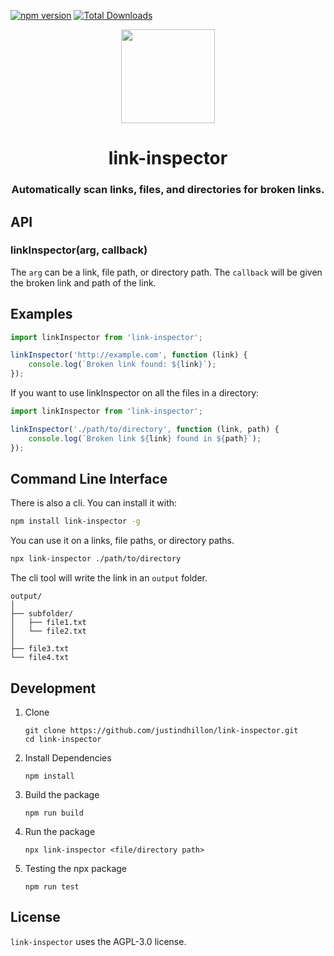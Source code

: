 [![npm version](https://badge.fury.io/js/link-inspector.svg)](https://badge.fury.io/js/link-inspector)
[![Total Downloads](https://img.shields.io/npm/dt/link-inspector)](https://www.npmjs.com/package/link-inspector)

<div align="center">
<img height="150px" src="https://github.com/justindhillon/link-inspector/assets/145078271/95108cfc-5979-4fb9-840f-a02ad60e0a67">
<h1>link-inspector</h1>
<h3>Automatically scan links, files, and directories for broken links.</h3>
</div>

## API

### linkInspector(arg, callback)
The `arg` can be a link, file path, or directory path. The `callback` will be given the broken link and path of the link.

## Examples

```js
import linkInspector from 'link-inspector';

linkInspector('http://example.com', function (link) {
    console.log(`Broken link found: ${link}`);
});
```

If you want to use linkInspector on all the files in a directory:

```js
import linkInspector from 'link-inspector';

linkInspector('./path/to/directory', function (link, path) {
    console.log(`Broken link ${link} found in ${path}`);
});
```

## Command Line Interface

There is also a cli. You can install it with:

```sh
npm install link-inspector -g
```

You can use it on a links, file paths, or directory paths.

```sh
npx link-inspector ./path/to/directory
```

The cli tool will write the link in an `output` folder.

```
output/
│
├── subfolder/
│   ├── file1.txt
│   └── file2.txt
│
├── file3.txt
└── file4.txt
```

## Development

1. Clone

   ```
   git clone https://github.com/justindhillon/link-inspector.git
   cd link-inspector
   ```

2. Install Dependencies

   ```
   npm install
   ```

3. Build the package
   
   ```
   npm run build
   ```

4. Run the package
   
   ```
   npx link-inspector <file/directory path>
   ```

5. Testing the npx package
   
    ```
    npm run test
    ```


## License

`link-inspector` uses the AGPL-3.0 license.

